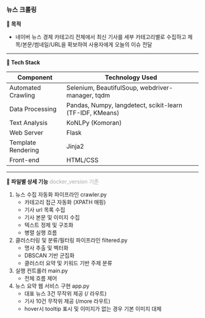 ### 뉴스 크롤링

**🔎 목적**

- 네이버 뉴스 경제 카테고리 전체에서 최신 기사를 세부 카테고리별로 수집하고 제목/본문/썸네일/URL을 확보하여 사용자에게 오늘의 이슈 전달

---

**📍 Tech Stack**

| Component | Technology Used |
| --- | ----- |
| Automated Crawling | Selenium, BeautifulSoup, webdriver-manager, tqdm |
| Data Processing | Pandas, Numpy, langdetect, scikit-learn (TF-IDF, KMeans) |
| Text Analysis | KoNLPy (Komoran) |
| Web Server | Flask |
| Template Rendering | Jinja2 |
| Front-end | HTML/CSS |

---

**🔁 파일별 상세 기능**  <span style="color:DarkGray">docker_version 기준</span>
1. 뉴스 수집 자동화 파이프라인 crawler.py
      - 카테고리 접근 자동화 (XPATH 매핑)
      - 기사 url 목록 수집
      - 기사 본문 및 이미지 수집
      - 텍스트 정제 및 구조화
      - 병렬 실행 흐름
2. 클러스터링 및 분류/필터링 파이프라인 filtered.py
      - 명사 추출 및 벡터화
      - DBSCAN 기반 군집화
      - 클러스터 요약 및 키워드 기반 주제 분류
4. 실행 컨트롤러 main.py
      - 전체 흐름 제어
5. 뉴스 요약 웹 서비스 구현 app.py
      - 대표 뉴스 3건 무작위 제공 (/ 라우트)
      - 기사 10건 무작위 제공 (/more 라우트)
      - hover시 tooltip 표시 및 이미지가 없는 경우 기본 이미지 대체

